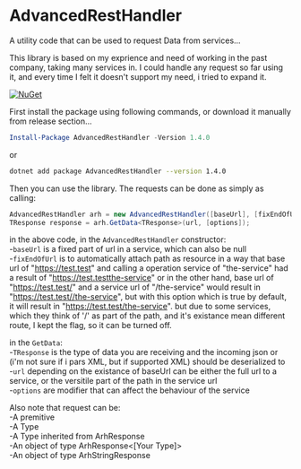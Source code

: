 # AdvancedRestHandler
A utility code that can be used to request Data from services... <br/>

This library is based on my exprience and need of working in the past company, taking many services in. I could handle any request so far using it, and every time I felt it doesn't support my need, i tried to expand it.

[![NuGet](https://img.shields.io/badge/nuget-v1.3.0-blue)](https://www.nuget.org/packages/AdvancedRestHandler/)

First install the package using following commands, or download it manually from release section...

```powershell
Install-Package AdvancedRestHandler -Version 1.4.0
```
or
```sh
dotnet add package AdvancedRestHandler --version 1.4.0
```

Then you can use the library.
The requests can be done as simply as calling: 

```C#
AdvancedRestHandler arh = new AdvancedRestHandler([baseUrl], [fixEndOfUrl]);
TResponse response = arh.GetData<TResponse>(url, [options]);
```

 in the above code, in the `AdvancedRestHandler` constructor: <br/>
 -`baseUrl` is a fixed part of url in a service, which can also be null <br/>
 -`fixEndOfUrl` is to automatically attach path as resource in a way that base url of "https://test.test" and calling a operation service of "the-service" had a result of "https://test.testthe-service" or in the other hand, base url of "https://test.test/" and a service url of "/the-service" would result in "https://test.test//the-service", but with this option which is true by default, it will result in "https://test.test/the-service". but due to some services, which they think of '/' as part of the path, and it's existance mean different route, I kept the flag, so it can be turned off. <br/>
 
 in the `GetData`: <br/>
 -`TResponse` is the type of data you are receiving and the incoming json or (i'm not sure if i pars XML, but if supported XML) should be deserialized to <br/>
 -`url` depending on the existance of baseUrl can be either the full url to a service, or the versitile part of the path in the service url <br/>
 -`options` are modifier that can affect the behaviour of the service <br/>
 
 Also note that request can be: <br/>
 -A premitive <br/>
 -A Type <br/>
 -A Type inherited from ArhResponse <br/>
 -An object of type ArhResponse<[Your Type]> <br/>
 -An object of type ArhStringResponse <br/>
